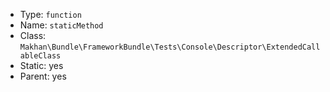 
- Type: `function`
- Name: `staticMethod`
- Class: `Makhan\Bundle\FrameworkBundle\Tests\Console\Descriptor\ExtendedCallableClass`
- Static: yes
- Parent: yes
